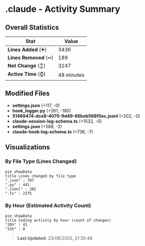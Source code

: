 # .claude - Activity Summary 

## Overall Statistics

| Stat                   | Value                                                             |
| ---------------------- | ----------------------------------------------------------------- |
| **Lines Added** (➕)   | 3436                                          |
| **Lines Removed** (➖) | 189                                        |
| **Net Change** (↕)    | 3247                |
| **Active Time** (⌚)   | 48 minutes |


## Modified Files
- **settings.json** (+117, -0)
- **hook_logger.py** (+261, -180)
- **51469474-dce8-4070-9d49-66beb568f0ec.jsonl** (+202, -0)
- **claude-session-log-schema.ts** (+1532, -0)
- **settings.json** (+588, -2)
- **claude-hook-log-schema.ts** (+736, -7)

## Visualizations

### By File Type (Lines Changed)

```mermaid
pie showData
title Lines changed by file type
".json" : 707
".py" : 441
".jsonl" : 202
".ts" : 2275
```

### By Hour (Estimated Activity Count)

```mermaid
pie showData
title Coding activity by hour (count of changes)
"20h" : 41
"21h" : 8
```


> **Last Updated:** 23/08/2025, 21:30:48